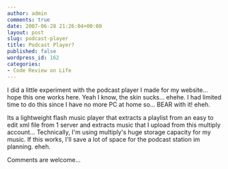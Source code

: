 ```yaml
---
author: admin
comments: true
date: 2007-06-28 21:26:04+00:00
layout: post
slug: podcast-player
title: Podcast Player?
published: false
wordpress_id: 162
categories:
- Code Review on Life
---
```




I did a little experiment with the podcast player I made for my website... hope this one works here. Yeah I know, the skin sucks... ehehe. I had limited time to do this since I have no more PC at home so... BEAR with it! eheh.

Its a lightweight flash music player that extracts a playlist from an easy to edit xml file from 1 server and extracts music that I upload from this multiply account... Technically, I'm using multiply's huge storage capacity for my music. If this works, I'll save a lot of space for the podcast station im planning. eheh.

Comments are welcome...
